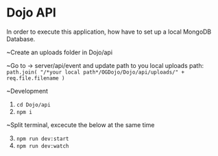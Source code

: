 # Dojo API

In order to execute this application, how have to set up a local MongoDB Database.

~Create an uploads folder in Dojo/api

~Go to -> server/api/event and update path to you local uploads path:
`path.join(
            "/*your local path*/OGDojo/Dojo/api/uploads/" +
              req.file.filename
          )
`

~Development
1. `cd Dojo/api`
2. `npm i`

~Split terminal, excecute the below at the same time

3. `npm run dev:start`
4. `npm run dev:watch`
